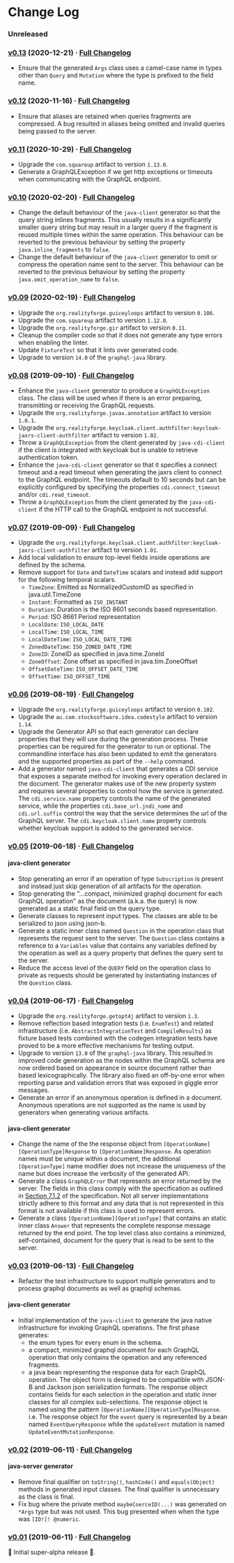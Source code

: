 # Change Log

### Unreleased

### [v0.13](https://github.com/realityforge/giggle/tree/v0.13) (2020-12-21) · [Full Changelog](https://github.com/realityforge/giggle/compare/v0.12...v0.13)

* Ensure that the generated `Args` class uses a camel-case name in types other than `Query` and `Mutation` where the type is prefixed to the field name.

### [v0.12](https://github.com/realityforge/giggle/tree/v0.12) (2020-11-16) · [Full Changelog](https://github.com/realityforge/giggle/compare/v0.11...v0.12)

* Ensure that aliases are retained when queries fragments are compressed. A bug resulted in aliases being omitted and invalid queries being passed to the server.

### [v0.11](https://github.com/realityforge/giggle/tree/v0.11) (2020-10-29) · [Full Changelog](https://github.com/realityforge/giggle/compare/v0.10...v0.11)

* Upgrade the `com.squareup` artifact to version `1.13.0`.
* Generate a GraphQLException if we get http exceptions or timeouts when communicating with the GraphQL endpoint.

### [v0.10](https://github.com/realityforge/giggle/tree/v0.10) (2020-02-20) · [Full Changelog](https://github.com/realityforge/giggle/compare/v0.09...v0.10)

* Change the default behaviour of the `java-client` generator so that the query string inlines fragments. This usually results in a significantly smaller query string but may result in a larger query if the fragment is reused multiple times within the same operation. This behaviour can be reverted to the previous behaviour by setting the property `java.inline_fragments` to `false`.
* Change the default behaviour of the `java-client` generator to omit or compress the operation name sent to the server. This behaviour can be reverted to the previous behaviour by setting the property `java.omit_operation_name` to `false`.

### [v0.09](https://github.com/realityforge/giggle/tree/v0.09) (2020-02-19) · [Full Changelog](https://github.com/realityforge/giggle/compare/v0.08...v0.09)

* Upgrade the `org.realityforge.guiceyloops` artifact to version `0.106`.
* Upgrade the `com.squareup` artifact to version `1.12.0`.
* Upgrade the `org.realityforge.gir` artifact to version `0.11`.
* Cleanup the compiler code so that it does not generate any type errors when enabling the linter.
* Update `FixtureTest` so that it lints over generated code.
* Upgrade to version `14.0` of the `graphql-java` library.

### [v0.08](https://github.com/realityforge/giggle/tree/v0.08) (2019-09-10) · [Full Changelog](https://github.com/realityforge/giggle/compare/v0.07...v0.08)

* Enhance the `java-client` generator to produce a `GraphQLException` class. The class will be used when if there is an error preparing, transmitting or receiving the GraphQL requests.
* Upgrade the `org.realityforge.javax.annotation` artifact to version `1.0.1`.
* Upgrade the `org.realityforge.keycloak.client.authfilter:keycloak-jaxrs-client-authfilter` artifact to version `1.02`.
* Throw a `GraphQLException` from the client generated by `java-cdi-client` if the client is integrated with keycloak but is unable to retrieve authentication token.
* Enhance the `java-cdi-client` generator so that it specifies a connect timeout and a read timeout when generating the jaxrs client to connect to the GraphQL endpoint. The timeouts default to 10 seconds but can be explicitly configured by specifying the properties `cdi.connect_timeout` and/or `cdi.read_timeout`.
* Throw a `GraphQLException` from the client generated by the `java-cdi-client` if the HTTP call to the GraphQL endpoint is not successful.

### [v0.07](https://github.com/realityforge/giggle/tree/v0.07) (2019-09-09) · [Full Changelog](https://github.com/realityforge/giggle/compare/v0.06...v0.07)

* Upgrade the `org.realityforge.keycloak.client.authfilter:keycloak-jaxrs-client-authfilter` artifact to version `1.01`.
* Add local validation to ensure top-level fields inside operations are defined by the schema.
* Remove support for `Date` and `DateTime` scalars and instead add support for the following temporal scalars.
    - `TimeZone`: Emitted as NormalizedCustomID as specified in java.util.TimeZone
    - `Instant`: Formatted as `ISO_INSTANT`
    - `Duration`: Duration is the ISO 8601 seconds based representation.
    - `Period`: ISO 8661 Period representation
    - `LocalDate`: `ISO_LOCAL_DATE`
    - `LocalTime`: `ISO_LOCAL_TIME`
    - `LocalDateTime`: `ISO_LOCAL_DATE_TIME`
    - `ZonedDateTime`: `ISO_ZONED_DATE_TIME`
    - `ZoneID`: ZoneID as specified in java.time.ZoneId
    - `ZoneOffset`: Zone offset as specified in java.tim.ZoneOffset
    - `OffsetDateTime`: `ISO_OFFSET_DATE_TIME`
    - `OffsetTime`: `ISO_OFFSET_TIME`

### [v0.06](https://github.com/realityforge/giggle/tree/v0.06) (2019-08-19) · [Full Changelog](https://github.com/realityforge/giggle/compare/v0.05...v0.06)

* Upgrade the `org.realityforge.guiceyloops` artifact to version `0.102`.
* Upgrade the `au.com.stocksoftware.idea.codestyle` artifact to version `1.14`.
* Upgrade the Generator API so that each generator can declare properties that they will use during the generation process. These properties can be required for the generator to run or optional. The commandline interface has also been updated to emit the generators and the supported properties as part of the `--help` command.
* Add a generator named `java-cdi-client` that generates a CDI service that exposes a separate method for invoking every operation declared in the document. The generator makes use of the new property system and requires several properties to control how the service is generated. The `cdi.service.name` property controls the name of the generated service, while the properties `cdi.base_url.jndi_name` and `cdi.url.suffix` control the way that the service determines the url of the GraphQL server. The `cdi.keycloak.client.name` property controls whether keycloak support is added to the generated service.

### [v0.05](https://github.com/realityforge/giggle/tree/v0.05) (2019-06-18) · [Full Changelog](https://github.com/realityforge/giggle/compare/v0.04...v0.05)

#### java-client generator

* Stop generating an error if an operation of type `Subscription` is present and instead just skip generation of all artifacts for the operation.
* Stop generating the "...compact, minimized graphql document for each GraphQL operation" as the document (a.k.a. the query) is now generated as a static final field on the query type.
* Generate classes to represent input types. The classes are able to be serialized to json using json-b.
* Generate a static inner class named `Question` in the operation class that represents the request sent to the server. The `Question` class contains a reference to a `Variables` value that contains any variables defined by the operation as well as a query property that defines the query sent to the server.
* Reduce the access level of the `QUERY` field on the operation class to private as requests should be generated by instantiating instances of the `Question` class.

### [v0.04](https://github.com/realityforge/giggle/tree/v0.04) (2019-06-17) · [Full Changelog](https://github.com/realityforge/giggle/compare/v0.03...v0.04)

* Upgrade the `org.realityforge.getopt4j` artifact to version `1.3`.
* Remove reflection based integration tests (i.e. `EnumTest`) and related infrastructure (i.e. `AbstractIntegrationTest` and `CompileResults`) as fixture based tests combined with the codegen integration tests have proved to be a more effective mechanisms for testing output.
* Upgrade to version `13.0` of the `graphql-java` library. This resulted in improved code generation as the nodes within the GraphQL schema are now ordered based on appearance in source document rather than based lexicographically. The library also fixed an off-by-one error when reporting parse and validation errors that was exposed in giggle error messages.
* Generate an error if an anonymous operation is defined in a document. Anonymous operations are not supported as the name is used by generators when generating various artifacts.

#### java-client generator

* Change the name of the the response object from `[OperationName][OperationType]Response` to `[OperationName]Response`. As operation names must be unique within a document, the additional `[OperationType]` name modifier does not increase the uniqueness of the name but does increase the verbosity of the generated API.
* Generate a class `GraphQLError` that represents an error returned by the server. The fields in this class comply with the specification as outlined in [Section 7.1.2](https://graphql.github.io/graphql-spec/draft/#sec-Errors) of the specification. Not all server implementations strictly adhere to this format and any data that is not represented in this format is not available if this class is used to represent errors.
* Generate a class `[OperationName][OperationType]` that contains an static inner class `Answer` that represents the complete response message returned by the end point. The top level class also contains a minimized, self-contained, document for the query that is read to be sent to the server.

### [v0.03](https://github.com/realityforge/giggle/tree/v0.03) (2019-06-13) · [Full Changelog](https://github.com/realityforge/giggle/compare/v0.02...v0.03)

* Refactor the test infrastructure to support multiple generators and to process graphql documents as well as graphql schemas.

#### java-client generator

* Initial implementation of the `java-client` to generate the java native infrastructure for invoking GraphQL operations. The first phase generates:
  - the enum types for every enum in the schema.
  - a compact, minimized graphql document for each GraphQL operation that only contains the operation and any referenced fragments.
  - a java bean representing the response data for each GraphQL operation. The object form is designed to be compatible with JSON-B and Jackson json serialization formats. The response object contains fields for each selection in the operation and static inner classes for all complex sub-selections. The response object is named using the pattern `[OperationName][OperationType]Response`. i.e. The response object for the `event` query is represented by a bean named `EventQueryResponse` while the `updateEvent` mutation is named `UpdateEventMutationResponse`.

### [v0.02](https://github.com/realityforge/giggle/tree/v0.02) (2019-06-11) · [Full Changelog](https://github.com/realityforge/giggle/compare/v0.01...v0.02)

#### java-server generator

* Remove final qualifier on `toString()`, `hashCode()` and `equals(Object)` methods in generated input classes. The final qualifier is unnecessary as the class is final.
* Fix bug where the private method `maybeCoerceID(...)` was generated on `*Args` type but was not used. This bug presented when when the type was `[ID!]! @numeric`.

### [v0.01](https://github.com/realityforge/giggle/tree/v0.01) (2019-06-11) · [Full Changelog](https://github.com/realityforge/giggle/compare/f99bb23e8e6ddeeeb17b79e337f84fdd539308a0...v0.01)

 ‎🎉	Initial super-alpha release ‎🎉.

